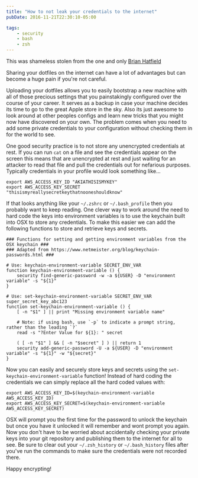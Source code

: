 ```yaml
---
title: "How to not leak your credentials to the internet"
pubDate: 2016-11-21T22:30:10-05:00

tags: 
    - security
    - bash
    - zsh
---
```

This was shameless stolen from the one and only [Brian Hatfield](https://gist.github.com/bmhatfield/f613c10e360b4f27033761bbee4404fd)

Sharing your dotfiles on the internet can have a lot of advantages but can become a huge pain if you're not careful.

Uploading your dotfiles allows you to easily bootstrap a new machine with all of those precious settings that you painstakingly configured over the course of your career. It serves as a backup in case your machine decides its time to go to the great Apple store in the sky. Also its just awesome to look around at other peoples configs and learn new tricks that you might now have discovered on your own. The problem comes when you need to add some private credentials to your configuration without checking them in for the world to see.

One good security practice is to not store any unencrypted credentials at rest. If you can run `cat` on a file and see the credentials appear on the screen this means that are unencrypted at rest and just waiting for an attacker to read that file and pull the credentials out for nefarious purposes. Typically credentials in your profile would look something like...

```
export AWS_ACCESS_KEY_ID "AKIATHISISMYKEY"
export AWS_ACCESS_KEY_SECRET "thisismyreallysecretkeythatnooneshouldknow"
```

If that looks anything like your `~/.zshrc` or `~/.bash_profile` then you probably want to keep reading. One clever way to work around the need to hard code the keys into environment variables is to use the keychain built into OSX to store any credentials. To make this easier we can add the following functions to store and retrieve keys and secrets.

```
### Functions for setting and getting environment variables from the OSX keychain ###
### Adapted from https://www.netmeister.org/blog/keychain-passwords.html ###

# Use: keychain-environment-variable SECRET_ENV_VAR
function keychain-environment-variable () {
    security find-generic-password -w -a ${USER} -D "environment variable" -s "${1}"
}

# Use: set-keychain-environment-variable SECRET_ENV_VAR super_secret_key_abc123
function set-keychain-environment-variable () {
    [ -n "$1" ] || print "Missing environment variable name"

    # Note: if using bash, use `-p` to indicate a prompt string, rather than the leading `?`
    read -s "?Enter Value for ${1}: " secret

    ( [ -n "$1" ] && [ -n "$secret" ] ) || return 1
    security add-generic-password -U -a ${USER} -D "environment variable" -s "${1}" -w "${secret}"
}
```

Now you can easily and securely store keys and secrets using the `set-keychain-environment-variable` function! Instead of hard coding the credentials we can simply replace all the hard coded values with:


```
export AWS_ACCESS_KEY_ID=$(keychain-environment-variable AWS_ACCESS_KEY_ID)
export AWS_ACCESS_KEY_SECRET=$(keychain-environment-variable AWS_ACCESS_KEY_SECRET)
```

OSX will prompt you the first time for the password to unlock the keychain but once you have it unlocked it will remember and wont prompt you again. Now you don't have to be worried about accidentally checking your private keys into your git repository and publishing them to the internet for all to see. Be sure to clear out your `~/.zsh_history` or `~/.bash_history` files after you've run the commands to make sure the credentials were not recorded there.

Happy encrypting!

